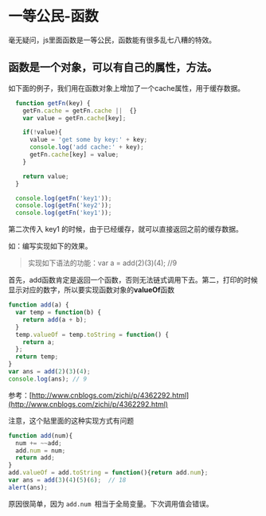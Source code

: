 # 一等公民-函数

毫无疑问，js里面函数是一等公民，函数能有很多乱七八糟的特效。

## 函数是一个对象，可以有自己的属性，方法。

如下面的例子，我们用在函数对象上增加了一个cache属性，用于缓存数据。

```js
  function getFn(key) {
    getFn.cache = getFn.cache ||  {}
    var value = getFn.cache[key];

    if(!value){
      value = 'get some by key:' + key;
      console.log('add cache:' + key);
      getFn.cache[key] = value;
    }

    return value;
  }

  console.log(getFn('key1'));
  console.log(getFn('key2'));
  console.log(getFn('key1'));
```

第二次传入 key1 的时候，由于已经缓存，就可以直接返回之前的缓存数据。

如：编写实现如下的效果。

> 实现如下语法的功能：var a = add\(2\)\(3\)\(4\); //9

首先，add函数肯定是返回一个函数，否则无法链式调用下去。第二，打印的时候显示对应的数字，所以要实现函数对象的**valueOf**函数

```js
function add(a) {
  var temp = function(b) {
    return add(a + b);
  }
  temp.valueOf = temp.toString = function() {
    return a;
  };
  return temp;
}
var ans = add(2)(3)(4);
console.log(ans); // 9
```

参考：[http://www.cnblogs.com/zichi/p/4362292.html](http://www.cnblogs.com/zichi/p/4362292.html)

注意，这个贴里面的这种实现方式有问题

```js
function add(num){
  num += ~~add;
  add.num = num;
  return add;
}
add.valueOf = add.toString = function(){return add.num};
var ans = add(3)(4)(5)(6);  // 18
alert(ans);
```

原因很简单，因为 `add.num `相当于全局变量。下次调用值会错误。

## 



